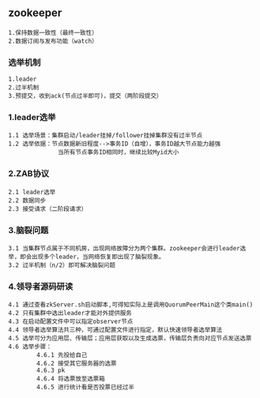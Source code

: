 ## zookeeper

    1.保持数据一致性（最终一致性）
    2.数据订阅与发布功能（watch）

### 选举机制

    1.leader
    2.过半机制
    3.预提交，收到ack(节点过半即可)，提交（两阶段提交）

### 1.leader选举

	1.1 选举场景：集群启动/leader挂掉/follower挂掉集群没有过半节点
	1.2 选举依据：节点数据新旧程度-->事务ID（自增），事务ID越大节点能力越强
				  当所有节点事务ID相同时，继续比较Myid大小
				  
### 2.ZAB协议

	2.1 leader选举
	2.2 数据同步
	2.3 接受请求（二阶段请求）
	
### 3.脑裂问题

	3.1 当集群节点属于不同机房，出现网络故障分为两个集群。zookeeper会进行leader选举，即会出现多个leader，当网络恢复即出现了脑裂现象。
	3.2 过半机制（n/2）即可解决脑裂问题
	
### 4.领导者源码研读

	4.1 通过查看zkServer.sh启动脚本,可得知实际上是调用QuorumPeerMain这个类main()
	4.2 只有集群中选出leader才能对外提供服务
	4.3 在启动配置文件中可以指定observer节点
	4.4 领导者选举算法共三种，可通过配置文件进行指定，默认快速领导者选举算法
	4.5 选举可分为应用层、传输层；应用层获取以及生成选票，传输层负责向对应节点发送选票
	4.6 选举步骤：
	        4.6.1 先投给自己
	        4.6.2 接受其它服务器的选票
	        4.6.3 pk
	        4.6.4 将选票放至选票箱
	        4.6.5 进行统计看是否投票已经过半
